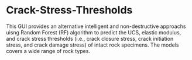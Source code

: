 # Crack-Stress-Thresholds
This GUI provides an alternative intelligent and non-destructive approachs uisng Random Forest (RF) algorithm to predict the UCS, elastic modulus, and crack stress thresholds (i.e., crack closure stress, crack initiation stress, and crack damage stress) of intact rock specimens. The models covers a wide range of rock types.
